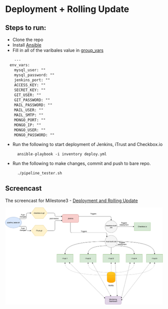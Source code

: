 # Deployment + Rolling Update

## Steps to run:
+ Clone the repo
+ Install [Ansible](./getAnsible.sh)
+ Fill in all of the varibales value in [group_vars](./group_vars/all/vars.yml)
```
    ---
  env_vars:
    mysql_user: ""
    mysql_password: ""
    jenkins_port: ""
    ACCESS_KEY: ""
    SECRET_KEY: ""
    GIT_USER: ""
    GIT_PASSWORD: ""
    MAIL_PASSWORD: ""
    MAIL_USER: ""
    MAIL_SMTP: ""
    MONGO_PORT: ""
    MONGO_IP: ""
    MONGO_USER: ""
    MONGO_PASSWORD: ""
```
+ Run the following to start deployment of Jenkins, iTrust and Checkbox.io
  ```
    ansible-playbook -i inventory deploy.yml
  ```
+ Run the following to make changes, commit and push to bare repo.
  ```
    ./pipeline_tester.sh
  ```
  
## Screencast
The screencast for Milestone3 - [ Deployment and Rolling Update ](https://youtu.be/OgyeE7KXN0s)

![](../tutorial-material/Pipeline.png)
